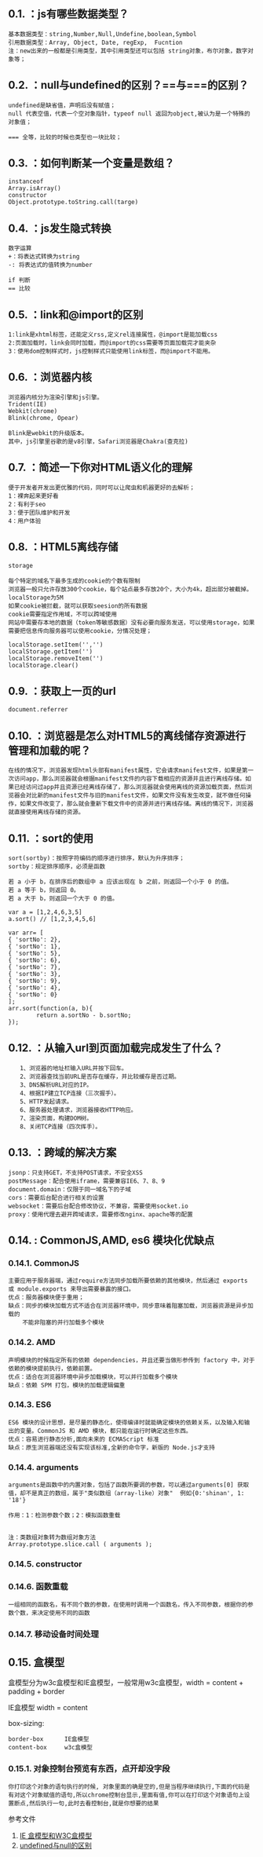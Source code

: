 [js基础]: https://juejin.im/post/5b4de8b16fb9a04fa8672375 'js基础'
## 0.1. ：js有哪些数据类型？

    基本数据类型：string,Number,Null,Undefine,boolean,Symbol
    引用数据类型：Array, Object, Date, regExp,  Fucntion
    注：new出来的一般都是引用类型，其中引用类型还可以包括 string对象，布尔对象，数字对象等；

## 0.2. ：null与undefined的区别？==与===的区别？

    undefined是缺省值，声明后没有赋值；
    null 代表空值，代表一个空对象指针，typeof null 返回为object,被认为是一个特殊的对象值；

    === 全等，比较的时候也类型也一块比较；

## 0.3. ：如何判断某一个变量是数组？
    instanceof
    Array.isArray()
    constructor
    Object.prototype.toString.call(targe)


## 0.4. ：js发生隐式转换
    数字运算
    +：将表达式转换为string
    -: 将表达式的值转换为number

    if 判断
    == 比较

## 0.5. ：link和@import的区别
    1:link是xhtml标签，还能定义rss,定义rel连接属性，@import是能加载css
    2:页面加载时，link会同时加载，而@import的css需要等页面加载完才能夹杂
    3：使用dom控制样式时，js控制样式只能使用link标签，而@import不能用。

## 0.6. ：浏览器内核
    浏览器内核分为渲染引擎和js引擎。
    Trident(IE)
    Webkit(chrome)
    Blink(chrome, Opear)

    Blink是webkit的升级版本。
    其中，js引擎里谷歌的是v8引擎，Safari浏览器是Chakra(查克拉)

## 0.7. ：简述一下你对HTML语义化的理解
    便于开发者开发出更优雅的代码，同时可以让爬虫和机器更好的去解析；
    1：裸奔起来更好看
    2：有利于seo
    3：便于团队维护和开发
    4：用户体验

## 0.8. ：HTML5离线存储
    storage

    每个特定的域名下最多生成的cookie的个数有限制
	浏览器一般只允许存放300个cookie，每个站点最多存放20个，大小为4k，超出部分被截掉。localStorage为5M
	如果cookie被拦截，就可以获取seesion的所有数据
	cookie需要指定作用域，不可以跨域使用
	网站中需要存本地的数据（token等敏感数据）没有必要向服务发送，可以使用storage，如果需要把信息传向服务器可以使用cookie，分情况处理；

    localStorage.setItem('','')
    localStorage.getItem('')
    localStorage.removeItem('')
    localStorage.clear()

## 0.9. ：获取上一页的url
    document.referrer

## 0.10. ：浏览器是怎么对HTML5的离线储存资源进行管理和加载的呢？
    在线的情况下，浏览器发现html头部有manifest属性，它会请求manifest文件，如果是第一次访问app，那么浏览器就会根据manifest文件的内容下载相应的资源并且进行离线存储。如果已经访问过app并且资源已经离线存储了，那么浏览器就会使用离线的资源加载页面，然后浏览器会对比新的manifest文件与旧的manifest文件，如果文件没有发生改变，就不做任何操作，如果文件改变了，那么就会重新下载文件中的资源并进行离线存储。离线的情况下，浏览器就直接使用离线存储的资源。

## 0.11. ：sort的使用
    sort(sortby)：按照字符编码的顺序进行排序，默认为升序排序；
    sortby：规定排序顺序，必须是函数

    若 a 小于 b，在排序后的数组中 a 应该出现在 b 之前，则返回一个小于 0 的值。
    若 a 等于 b，则返回 0。
    若 a 大于 b，则返回一个大于 0 的值。

    var a = [1,2,4,6,3,5]
    a.sort() // [1,2,3,4,5,6]

    var arr= [ 
    { 'sortNo': 2},
    { 'sortNo': 1},
    { 'sortNo': 5},
    { 'sortNo': 6},
    { 'sortNo': 7},
    { 'sortNo': 3},
    { 'sortNo': 9},
    { 'sortNo': 4},
    { 'sortNo': 0}
    ];
    arr.sort(function(a, b){
            return a.sortNo - b.sortNo;
    });

## 0.12. ：从输入url到页面加载完成发生了什么？
    　　1、浏览器的地址栏输入URL并按下回车。
    　　2、浏览器查找当前URL是否存在缓存，并比较缓存是否过期。
    　　3、DNS解析URL对应的IP。
    　　4、根据IP建立TCP连接（三次握手）。
    　　5、HTTP发起请求。
    　　6、服务器处理请求，浏览器接收HTTP响应。
    　　7、渲染页面，构建DOM树。
    　　8、关闭TCP连接（四次挥手）。

## 0.13. ：跨域的解决方案
    jsonp：只支持GET，不支持POST请求，不安全XSS
    postMessage：配合使用iframe，需要兼容IE6、7、8、9
    document.domain：仅限于同一域名下的子域
    cors：需要后台配合进行相关的设置
    websocket：需要后台配合修改协议，不兼容，需要使用socket.io
    proxy：使用代理去避开跨域请求，需要修改nginx、apache等的配置


## 0.14. : CommonJS,AMD, es6 模块化优缺点

### 0.14.1. CommonJS
    主要应用于服务器端，通过require方法同步加载所要依赖的其他模块，然后通过 exports 或 module.exports 来导出需要暴露的接口。
    优点：服务器模块便于重用；
    缺点：同步的模块加载方式不适合在浏览器环境中，同步意味着阻塞加载，浏览器资源是异步加载的
        不能非阻塞的并行加载多个模块

### 0.14.2. AMD
    声明模块的时候指定所有的依赖 dependencies，并且还要当做形参传到 factory 中，对于依赖的模块提前执行，依赖前置。
    优点：适合在浏览器环境中异步加载模块，可以并行加载多个模块
    缺点：依赖 SPM 打包，模块的加载逻辑偏重

### 0.14.3. ES6
    ES6 模块的设计思想，是尽量的静态化，使得编译时就能确定模块的依赖关系，以及输入和输出的变量。CommonJS 和 AMD 模块，都只能在运行时确定这些东西。
    优点：容易进行静态分析,面向未来的 ECMAScript 标准
    缺点：原生浏览器端还没有实现该标准,全新的命令字，新版的 Node.js才支持


### 0.14.4. arguments
    arguments是函数中的内置对象，包括了函数所要调的参数，可以通过arguments[0] 获取值，却不是真正的数组，属于"类似数组（array-like）对象"  例如{0:'shinan', 1: '18'}

    作用：1：检测参数个数；2：模拟函数重载

    
    注：类数组对象转为数组对象方法
    Array.prototype.slice.call ( arguments );


### 0.14.5. constructor

### 0.14.6. 函数重载
    一组相同的函数名，有不同个数的参数，在使用时调用一个函数名，传入不同参数，根据你的参数个数，来决定使用不同的函数


### 0.14.7. 移动设备时间处理

## 0.15. 盒模型

盒模型分为w3c盒模型和IE盒模型，一般常用w3c盒模型，width = content + padding + border

IE盒模型  width = content

box-sizing: 

    border-box      IE盒模型
    content-box     w3c盒模型


### 0.15.1. 对象控制台预览有东西，点开却没字段

    你打印这个对象的语句执行的时候, 对象里面的确是空的,但是当程序继续执行,下面的代码是有对这个对象赋值的语句,所以chrome控制台显示,里面有值,你可以在打印这个对象语句上设置断点,然后执行一句,此时去看控制台,就是你想要的结果




参考文件

1. [IE 盒模型和W3C盒模型](https://www.jianshu.com/p/f3403bc76e98)
2. [undefined与null的区别](http://www.ruanyifeng.com/blog/2014/03/undefined-vs-null.html)




    
